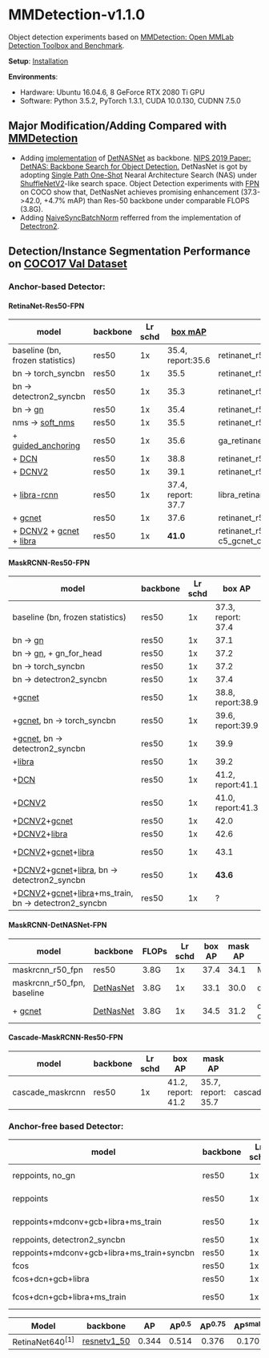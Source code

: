 # MMDetection-v1.1.0
Object detection experiments based on [MMDetection: Open MMLab Detection Toolbox and Benchmark](https://github.com/open-mmlab/mmdetection). 

**Setup**: <a href='https://github.com/v-qjqs/mmdetection-v1.1.0/blob/master/mmdetection/docs/INSTALL.md'>Installation</a><br>

**Environments**:
* Hardware: Ubuntu 16.04.6, 8 GeForce RTX 2080 Ti GPU
* Software: Python 3.5.2, PyTorch 1.3.1, CUDA 10.0.130, CUDNN 7.5.0


## Major Modification/Adding Compared with [MMDetection](https://github.com/open-mmlab/mmdetection)
* Adding [implementation](mmdetection/mmdet/models/backbones/DetNASNet/) of [DetNASNet](https://arxiv.org/pdf/1903.10979.pdf) as backbone. [NIPS 2019 Paper: DetNAS: Backbone Search for Object Detection.](https://arxiv.org/pdf/1903.10979.pdf) DetNasNet is got by adopting [Single Path One-Shot](https://arxiv.org/abs/1904.00420) Nearal Architecture Search (NAS) under [ShuffleNetV2](https://arxiv.org/abs/1807.11164)-like search space. Object Detection experiments with [FPN](https://arxiv.org/abs/1612.03144) on COCO show that, DetNasNet achieves promising enhancement (37.3->42.0, +4.7% mAP) than Res-50 backbone under comparable FLOPS (3.8G).
* Adding [NaiveSyncBatchNorm](mmdetection/mmdet/models/utils/norm.py#L57) refferred from the implementation of [Detectron2](https://github.com/facebookresearch/detectron2).


## Detection/Instance Segmentation Performance on [COCO17 Val Dataset](http://cocodataset.org/index.htm#download)
### Anchor-based Detector:
#### RetinaNet-Res50-FPN
model | backbone | Lr schd | [box mAP](http://cocodataset.org/index.htm#detection-eval) | config
------------- | ------------- | ------------- | ------------- | -------------
baseline (bn, frozen statistics) | res50 | 1x | 35.4, report:35.6  | retinanet_r50_fpn_1x
bn -> torch_syncbn | res50 | 1x | 35.5 | retinanet_r50_fpn_1x_torch_syncbn
bn -> detectron2_syncbn | res50 | 1x | 35.3 | retinanet_r50_fpn_1x_detectron2_syncbn
bn -> [gn](https://arxiv.org/abs/1803.08494) | res50 | 1x | 35.4 | retinanet_r50_fpn_1x_gn
nms -> [soft_nms](https://arxiv.org/abs/1704.04503)| res50 | 1x | 35.5  | retinanet_r50_fpn_1x_softnms
|+ [guided_anchoring](https://arxiv.org/abs/1901.03278)| res50 | 1x | 35.6  | ga_retinanet_r50_fpn_1x
|+ [DCN](https://arxiv.org/abs/1703.06211) | res50 | 1x | 38.8 | retinanet_r50_fpn_1x_dconv_c3-c5
|+ [DCNV2](https://arxiv.org/abs/1811.11168) | res50 | 1x | 39.1 | retinanet_r50_fpn_1x_mdconv_c3-c5_bn
|+ [libra-rcnn](https://arxiv.org/abs/1904.02701) | res50 | 1x | 37.4, report: 37.7 | libra_retinanet_r50_fpn_1x
|+ [gcnet](https://arxiv.org/abs/1904.11492) | res50 | 1x | 37.6 | retinanet_r50_fpn_1x (gcb: r4)
|+ [DCNV2](https://arxiv.org/abs/1811.11168) + [gcnet](https://arxiv.org/abs/1904.11492) + [libra](https://arxiv.org/abs/1904.02701)  | res50 | 1x | **41.0** | retinanet_r50_fpn_1x_mdconv_c3-c5_gcnet_c3-c5_libra (gcb: r4)

#### MaskRCNN-Res50-FPN
model | backbone | Lr schd | box AP | mask AP | config
------------- | ------------- | ------------- | ------------- | ------------- | -------------
baseline (bn, frozen statistics) | res50 | 1x | 37.3, report: 37.4 | 34.2, report: 34.3 | mask_rcnn_r50_fpn_1x
bn -> [gn](https://arxiv.org/abs/1803.08494) | res50 | 1x | 37.1 | 33.9 | MY/mask_rcnn_r50_fpn_1x_gn_notall 
bn -> [gn](https://arxiv.org/abs/1803.08494), + gn_for_head | res50 | 1x | 37.2 | 34.4 | MY/mask_rcnn_r50_fpn_1x_gn (all)
bn -> torch_syncbn | res50 | 1x | 37.2 | 33.9 | MY/mask_rcnn_r50_fpn_1x_syncbn
bn -> detectron2_syncbn | res50 | 1x | 37.4 | 34.1 | MY/mask_rcnn_r50_fpn_1x_detectron2_syncbn
+[gcnet](https://arxiv.org/abs/1904.11492) | res50 | 1x | 38.8, report:38.9 | 35.4, report:35.5 | gcnet/mask_rcnn_r4_gcb_c3-c5_r50_fpn_1x
+[gcnet](https://arxiv.org/abs/1904.11492), bn -> torch_syncbn | res50 | 1x | 39.6, report:39.9 | 36.0, report:36.2 | gcnet/mask_rcnn_r4_gcb_c3-c5_r50_fpn_syncbn_1x
+[gcnet](https://arxiv.org/abs/1904.11492), bn -> detectron2_syncbn | res50 | 1x | 39.9 | 36.1 | gcnet/mask_rcnn_r4_gcb_c3-c5_r50_fpn_detectron2_syncbn_1x
+[libra](https://arxiv.org/abs/1904.02701) | res50 | 1x | 39.2 | 35.3 | gcnet/retinanet_r50_fpn_1x_MY
+[DCN](https://arxiv.org/abs/1703.06211) | res50 | 1x | 41.2, report:41.1 | 37.3, report:37.2 | mask_rcnn_dconv_c3-c5_r50_fpn_1x
+[DCNV2](https://arxiv.org/abs/1811.11168) | res50 | 1x | 41.0, report:41.3 | 37.1, report:37.3 | mask_rcnn_mdconv_c3-c5_r50_fpn_1x
+[DCNV2](https://arxiv.org/abs/1811.11168)+[gcnet](https://arxiv.org/abs/1904.11492) | res50 | 1x | 42.0 | 37.9 | mask_rcnn_r50_fpn_1x_mdconv_gcb_c3-c5
+[DCNV2](https://arxiv.org/abs/1811.11168)+[libra](https://arxiv.org/abs/1904.02701)  | res50 | 1x | 42.6 | 37.9 | mask_rcnn_r50_fpn_1x_mdconv_c3-c5_libra
+[DCNV2](https://arxiv.org/abs/1811.11168)+[gcnet](https://arxiv.org/abs/1904.11492)+[libra](https://arxiv.org/abs/1904.02701)  | res50 | 1x | 43.1 | 38.2 | mask_rcnn_r50_fpn_1x_mdconv_gcb_c3-c5_libra
+[DCNV2](https://arxiv.org/abs/1811.11168)+[gcnet](https://arxiv.org/abs/1904.11492)+[libra](https://arxiv.org/abs/1904.02701), bn -> detectron2_syncbn | res50 | 1x | **43.6** | **38.6** | mask_rcnn_r50_fpn_1x_mdconv_gcb_c3-c5_libra_detectron2_syncbn
+[DCNV2](https://arxiv.org/abs/1811.11168)+[gcnet](https://arxiv.org/abs/1904.11492)+[libra](https://arxiv.org/abs/1904.02701)+ms_train, bn -> detectron2_syncbn | res50 | 1x | ? | ? | mask_rcnn_r50_fpn_1x_mdconv_gcb_c3-c5_libra_detectron2_syncbn_mt ?

#### MaskRCNN-DetNASNet-FPN
model | backbone | FLOPs  | Lr schd | box AP | mask AP | config
------------- | ------------- | ------------- | ------------- | ------------- | ------------- | -------------
maskrcnn_r50_fpn  | res50 | 3.8G| 1x | 37.4 | 34.1 | MY/mask_rcnn_r50_fpn_1x_detectron2_syncbn
maskrcnn_r50_fpn, baseline | [DetNasNet](https://arxiv.org/pdf/1903.10979.pdf) | 3.8G| 1x | 33.1 | 30.0 | detnasnet_detectron2_syncbn/mask_rcnn_fpn_1x
|+ [gcnet](https://arxiv.org/abs/1904.11492) | [DetNasNet](https://arxiv.org/pdf/1903.10979.pdf) | 3.8G| 1x | 34.5 | 31.2 | detnasnet_detectron2_syncbn/mask_rcnn_gcb_c4-c5_fpn_1x



#### Cascade-MaskRCNN-Res50-FPN
model | backbone | Lr schd | box AP | mask AP | config
------------- | ------------- | ------------- | ------------- | ------------- | -------------
cascade_maskrcnn | res50 | 1x | 41.2, report: 41.2 | 35.7, report: 35.7| cascade_mask_rcnn_r50_fpn_1x




### Anchor-free based Detector:
model | backbone | Lr schd | box AP  | config
------------- | ------------- | ------------- | ------------- | -------------
reppoints, no_gn | res50 | 1x | 36.8, reported:36.8 | reppoints_moment_r50_no_gn_fpn_1x
reppoints | res50 | 1x | 37.9, report:38.2 | reppoints_moment_r50_fpn_1x (+gn)
reppoints+mdconv+gcb+libra+ms_train| res50 | 1x | 42.1, (+flip: 42.4) | reppoints_moment_r50_dcn_gcb_libra_fpn_1x_mt_MY (+gn) 
reppoints, detectron2_syncbn | res50 | 1x | ? | (+gn)
reppoints+mdconv+gcb+libra+ms_train+syncbn| res50 | 1x | ? |  (+gn) 
fcos | res50 | 1x | 35.6 | fcos_r50_fpn_gnhead_1x_my
fcos+dcn+gcb+libra | res50 | 1x | 39.5 | fcos_r50_fpn_mdconv_gcb_c3-c5_libra_gnhead_1x
fcos+dcn+gcb+libra+ms_train | res50 | 1x | 39.7(no flip) | fcos_r50_fpn_mdconv_gcb_c3-c5_libra_gnhead_1x_mt


| Model | backbone | AP | AP<sup>0.5</sup> | AP<sup>0.75</sup>| AP<sup>small  </sup>| AP<sup>medium</sup>| AP<sup>large</sup>|
| ------ | :------: | :------: | :------: | :------: | :------: | :------: | :------: |
| RetinaNet640<sup>[1]</sup> | [resnetv1_50](https://arxiv.org/abs/1512.03385)| 0.344 | 0.514 | 0.376 | 0.170 | 0.375 | 0.522 |


